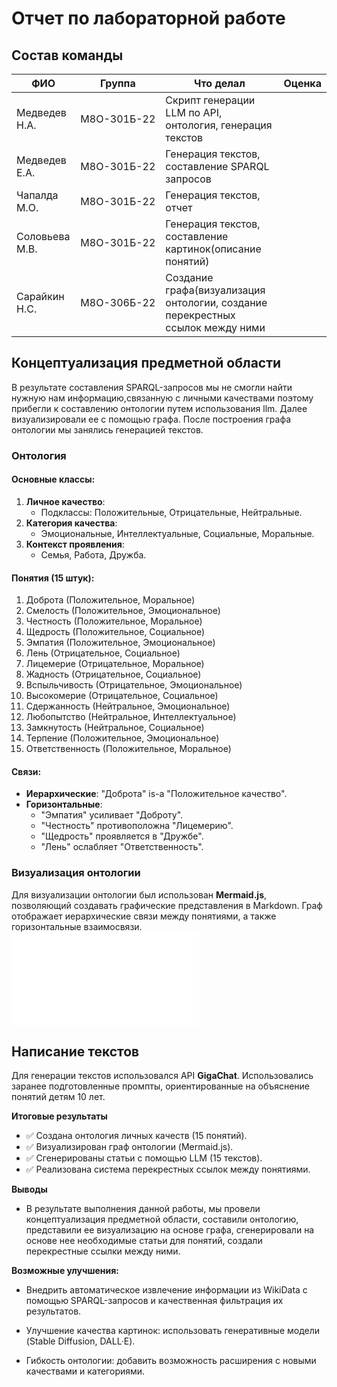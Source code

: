 # Отчет по лабораторной работе

## Состав команды

| ФИО            | Группа      | Что делал                | Оценка |
| -------------- | ----------- | ------------------------ | ------ |
| Медведев Н.А.  | М8О-301Б-22 | Скрипт генерации LLM по API, онтология, генерация текстов |        |
| Медведев Е.А.  | М8О-301Б-22 | Генерация текстов, составление SPARQL запросов                       |        |
| Чапалда М.О.   | М8О-301Б-22 | Генерация текстов, отчет                        |        |
| Соловьева М.В. | М8О-301Б-22 | Генерация текстов, составление картинок(описание понятий)         |        |
| Сарайкин Н.С.  | М8О-306Б-22 | Создание графа(визуализация онтологии, создание перекрестных ссылок между ними |        |

## Концептуализация предметной области
В результате составления SPARQL-запросов мы не смогли найти нужную нам информацию,связанную с личными качествами поэтому прибегли к составлению онтологии путем использования llm.
Далее визуализировали ее с помощью графа. После построения графа онтологии мы занялись генерацией текстов.

### Онтология 

#### Основные классы:

1. **Личное качество**:
   - Подклассы: Положительные, Отрицательные, Нейтральные.
2. **Категория качества**:
   - Эмоциональные, Интеллектуальные, Социальные, Моральные.
3. **Контекст проявления**:
   - Семья, Работа, Дружба.

#### Понятия (15 штук):

1. Доброта (Положительное, Моральное)
2. Смелость (Положительное, Эмоциональное)
3. Честность (Положительное, Моральное)
4. Щедрость (Положительное, Социальное)
5. Эмпатия (Положительное, Эмоциональное)
6. Лень (Отрицательное, Социальное)
7. Лицемерие (Отрицательное, Моральное)
8. Жадность (Отрицательное, Социальное)
9. Вспыльчивость (Отрицательное, Эмоциональное)
10. Высокомерие (Отрицательное, Социальное)
11. Сдержанность (Нейтральное, Эмоциональное)
12. Любопытство (Нейтральное, Интеллектуальное)
13. Замкнутость (Нейтральное, Социальное)
14. Терпение (Положительное, Эмоциональное)
15. Ответственность (Положительное, Моральное)

#### Связи:

- **Иерархические**: "Доброта" is-a "Положительное качество".
- **Горизонтальные**:
  - "Эмпатия" усиливает "Доброту".
  - "Честность" противоположна "Лицемерию".
  - "Щедрость" проявляется в "Дружбе".
  - "Лень" ослабляет "Ответственность".

### Визуализация онтологии

Для визуализации онтологии был использован **Mermaid.js**, позволяющий создавать графические представления в Markdown. Граф отображает иерархические связи между понятиями, а также горизонтальные взаимосвязи. 
![Онтология](data/visual.mmd)

## Написание текстов

Для генерации текстов использовался API **GigaChat**. Использовались заранее подготовленные промпты, ориентированные на объяснение понятий детям 10 лет.


**Итоговые результаты**
- ✅ Создана онтология личных качеств (15 понятий).
- ✅ Визуализирован граф онтологии (Mermaid.js).
- ✅ Сгенерированы статьи с помощью LLM (15 текстов).
- ✅ Реализована система перекрестных ссылок между понятиями.

**Выводы**
- В результате выполнения данной работы, мы провели концептуализация предметной области, составили онтологию, представили ее визуализацию на основе графа, сгенерировали на основе нее необходимые статьи для понятий, создали перекрестные ссылки между ними. 

**Возможные улучшения:**
- Внедрить автоматическое извлечение информации из WikiData с помощью SPARQL-запросов и качественная фильтрация их результатов.

- Улучшение качества картинок: использовать генеративные модели (Stable Diffusion, DALL·E).

- Гибкость онтологии: добавить возможность расширения с новыми качествами и категориями.
